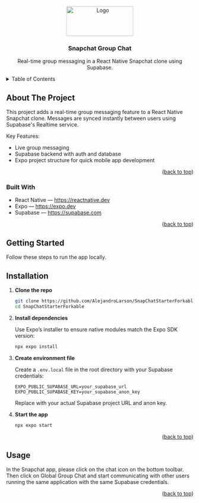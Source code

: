 <a id="readme-top"></a>

<!-- PROJECT LOGO -->
<br />
<div align="center">
  <a href="https://github.com/github_username/repo_name">
    <img src="https://github.com/Snap-Engineering-Academy-2025/Milestones/raw/main/SEA%20Logomark.png" alt="Logo" width="180" height="80">
  </a>

<h3 align="center">Snapchat Group Chat</h3>

  <p align="center">
    Real-time group messaging in a React Native Snapchat clone using Supabase.
  </p>
</div>

<!-- TABLE OF CONTENTS -->
<details>
  <summary>Table of Contents</summary>
  <ol>
    <li>
      <a href="#about-the-project">About The Project</a>
      <ul>
        <li><a href="#built-with">Built With</a></li>
      </ul>
    </li>
    <li>
      <a href="#getting-started">Getting Started</a>
      <ul>
        <li><a href="#installation">Installation</a></li>
      </ul>
    </li>
    <li><a href="#usage">Usage</a></li>
  </ol>
</details>

<!-- ABOUT THE PROJECT -->

## About The Project

This project adds a real-time group messaging feature to a React Native Snapchat clone. Messages are synced instantly between users using Supabase's Realtime service.

Key Features:
- Live group messaging
- Supabase backend with auth and database
- Expo project structure for quick mobile app development

<p align="right">(<a href="#readme-top">back to top</a>)</p>

### Built With 

- React Native — https://reactnative.dev
- Expo — https://expo.dev
- Supabase — https://supabase.com

<p align="right">(<a href="#readme-top">back to top</a>)</p>

<!-- GETTING STARTED -->

## Getting Started

Follow these steps to run the app locally.

## Installation

1. **Clone the repo**

   ```bash
   git clone https://github.com/AlejandroLarson/SnapChatStarterForkable.git
   cd SnapChatStarterForkable
   ```

2. **Install dependencies**

   Use Expo’s installer to ensure native modules match the Expo SDK version:

   ```bash
   npx expo install
   ```

3. **Create environment file**

   Create a `.env.local` file in the root directory with your Supabase credentials:

   ```
   EXPO_PUBLIC_SUPABASE_URL=your_supabase_url
   EXPO_PUBLIC_SUPABASE_KEY=your_supabase_anon_key
   ```

   Replace with your actual Supabase project URL and anon key.

4. **Start the app**

   ```bash
   npx expo start
   ```


<p align="right">(<a href="#readme-top">back to top</a>)</p>

<!-- USAGE EXAMPLES -->

## Usage

In the Snapchat app, please click on the chat icon on the bottom toolbar. Then click on Global Group Chat and start communicating with other users running the same application with the same Supabase credentials.
<p align="right">(<a href="#readme-top">back to top</a>)</p>
